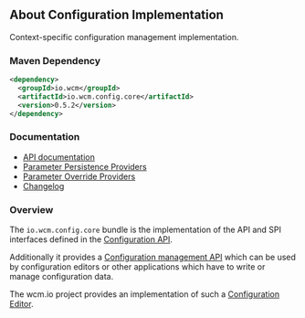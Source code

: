 ## About Configuration Implementation

Context-specific configuration management implementation.

### Maven Dependency

```xml
<dependency>
  <groupId>io.wcm</groupId>
  <artifactId>io.wcm.config.core</artifactId>
  <version>0.5.2</version>
</dependency>
```

### Documentation

* [API documentation][apidocs]
* [Parameter Persistence Providers][persistence-providers]
* [Parameter Override Providers][override-providers]
* [Changelog][changelog]


### Overview

The `io.wcm.config.core` bundle is the implementation of the API and SPI interfaces defined in the
[Configuration API][configuration-api].

Additionally it provides a [Configuration management API][management-api] which can be used by configuration
editors or other applications which have to write or manage configuration data.

The wcm.io project provides an implementation of such a [Configuration Editor][configuration-editor].


[apidocs]: apidocs/
[changelog]: changes-report.html
[configuration-api]: ../api/
[configuration-editor]: ../editor/
[management-api]: apidocs/io/wcm/config/core/management/package-summary.html
[persistence-providers]: persistence-providers.html
[override-providers]: override-providers.html
